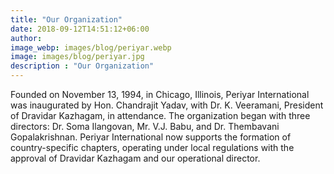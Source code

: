 ```yaml
---
title: "Our Organization"
date: 2018-09-12T14:51:12+06:00
author: 
image_webp: images/blog/periyar.webp
image: images/blog/periyar.jpg
description : "Our Organization"
---
```





Founded on November 13, 1994, in Chicago, Illinois, Periyar International was inaugurated by Hon. Chandrajit Yadav, with Dr. K. Veeramani, President of Dravidar Kazhagam, in attendance. The organization began with three directors: Dr. Soma Ilangovan, Mr. V.J. Babu, and Dr. Thembavani Gopalakrishnan. Periyar International now supports the formation of country-specific chapters, operating under local regulations with the approval of Dravidar Kazhagam and our operational director.
